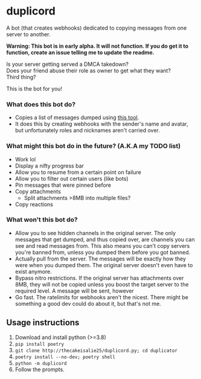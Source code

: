 # duplicord

A bot (that creates webhooks) dedicated to copying messages from one server to another.

**Warning: This bot is in early alpha. It will not function. If you do get it to function, create an issue telling me to update the readme.**

Is your server getting served a DMCA takedown?  
Does your friend abuse their role as owner to get what they want?  
Third thing?

This is the bot for you!

### What does this bot do?

* Copies a list of messages dumped using [this tool](http://example.com/todo/link_the_messages_dumper).
* It does this by creating webhooks with the sender's name and avatar, but unfortunately roles and nicknames aren't carried over.

### What might this bot do in the future? (A.K.A my TODO list)

* Work lol
* Display a nifty progress bar
* Allow you to resume from a certain point on failure
* Allow you to filter out certain users (like bots)
* Pin messages that were pinned before
* Copy attachments
  * Split attachments >8MB into multiple files?
* Copy reactions

### What won't this bot do?

* Allow you to see hidden channels in the original server. The only messages that get dumped, and thus copied over, are channels you
can see and read messages from. This also means you can't copy servers you're banned from, unless you dumped them before you got banned.
* Actually pull from the server. The messages will be exactly how they were when you dumped them. The original server doesn't even have
to exist anymore. 
* Bypass nitro restrictions. If the original server has attachments over 8MB, they will not be copied unless you boost the target server 
to the required level. A message will be sent, however
* Go fast. The ratelimits for webhooks aren't the nicest. There might be something a good dev could do about it, but that's not me.

## Usage instructions

1. Download and install python (>=3.8)
2. `pip install poetry`
3. `git clone http://thecakeisalie25/duplicord.py; cd duplicator`
4. `poetry install --no-dev; poetry shell`
5. `python -m duplicord`
6. Follow the prompts.
